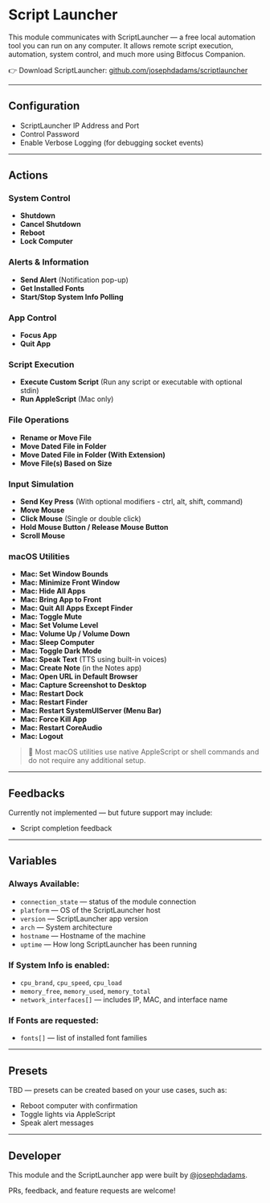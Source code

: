 # Script Launcher

This module communicates with ScriptLauncher — a free local automation tool you can run on any computer. It allows remote script execution, automation, system control, and much more using Bitfocus Companion.

👉 Download ScriptLauncher: [github.com/josephdadams/scriptlauncher](http://github.com/josephdadams/scriptlauncher)

---

## Configuration

- ScriptLauncher IP Address and Port
- Control Password
- Enable Verbose Logging (for debugging socket events)

---

## Actions

### System Control

- **Shutdown**
- **Cancel Shutdown**
- **Reboot**
- **Lock Computer**

### Alerts & Information

- **Send Alert** (Notification pop-up)
- **Get Installed Fonts**
- **Start/Stop System Info Polling**

### App Control

- **Focus App**
- **Quit App**

### Script Execution

- **Execute Custom Script** (Run any script or executable with optional stdin)
- **Run AppleScript** (Mac only)

### File Operations

- **Rename or Move File**
- **Move Dated File in Folder**
- **Move Dated File in Folder (With Extension)**
- **Move File(s) Based on Size**

### Input Simulation

- **Send Key Press** (With optional modifiers - ctrl, alt, shift, command)
- **Move Mouse**
- **Click Mouse** (Single or double click)
- **Hold Mouse Button / Release Mouse Button**
- **Scroll Mouse**

### macOS Utilities

- **Mac: Set Window Bounds**
- **Mac: Minimize Front Window**
- **Mac: Hide All Apps**
- **Mac: Bring App to Front**
- **Mac: Quit All Apps Except Finder**
- **Mac: Toggle Mute**
- **Mac: Set Volume Level**
- **Mac: Volume Up / Volume Down**
- **Mac: Sleep Computer**
- **Mac: Toggle Dark Mode**
- **Mac: Speak Text** (TTS using built-in voices)
- **Mac: Create Note** (in the Notes app)
- **Mac: Open URL in Default Browser**
- **Mac: Capture Screenshot to Desktop**
- **Mac: Restart Dock**
- **Mac: Restart Finder**
- **Mac: Restart SystemUIServer (Menu Bar)**
- **Mac: Force Kill App**
- **Mac: Restart CoreAudio**
- **Mac: Logout**

> 🧠 Most macOS utilities use native AppleScript or shell commands and do not require any additional setup.

---

## Feedbacks

Currently not implemented — but future support may include:

- Script completion feedback

---

## Variables

### Always Available:

- `connection_state` — status of the module connection
- `platform` — OS of the ScriptLauncher host
- `version` — ScriptLauncher app version
- `arch` — System architecture
- `hostname` — Hostname of the machine
- `uptime` — How long ScriptLauncher has been running

### If System Info is enabled:

- `cpu_brand`, `cpu_speed`, `cpu_load`
- `memory_free`, `memory_used`, `memory_total`
- `network_interfaces[]` — includes IP, MAC, and interface name

### If Fonts are requested:

- `fonts[]` — list of installed font families

---

## Presets

TBD — presets can be created based on your use cases, such as:

- Reboot computer with confirmation
- Toggle lights via AppleScript
- Speak alert messages

---

## Developer

This module and the ScriptLauncher app were built by [@josephdadams](https://github.com/josephdadams).

PRs, feedback, and feature requests are welcome!
